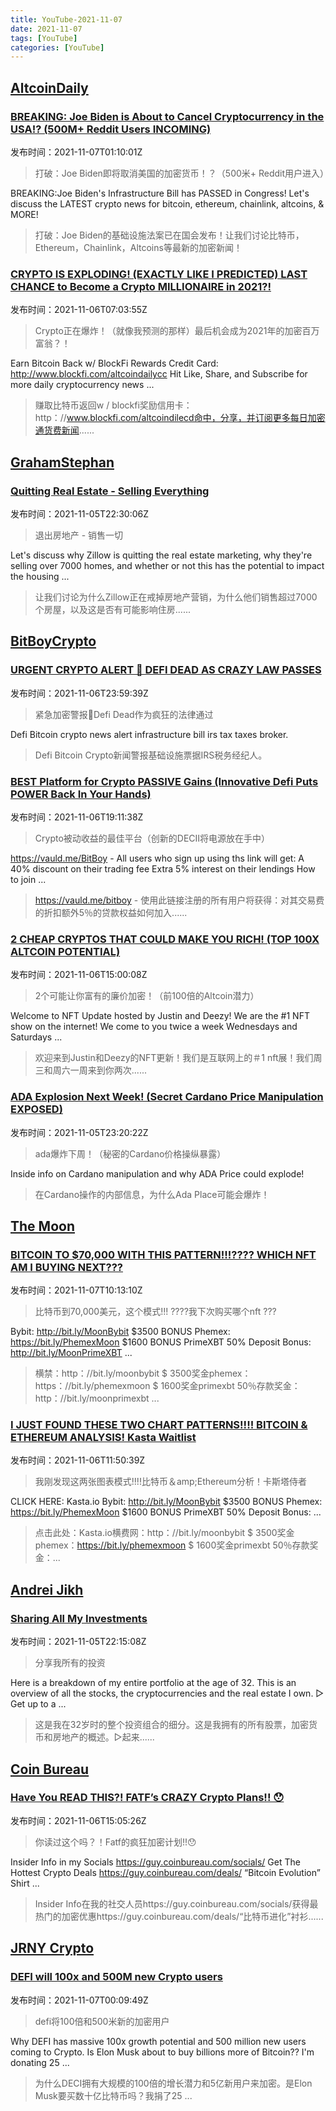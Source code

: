 ```yaml
---
title: YouTube-2021-11-07
date: 2021-11-07
tags: [YouTube]
categories: [YouTube]
---
```

## [AltcoinDaily](https://www.youtube.com/channel/UCbLhGKVY-bJPcawebgtNfbw)

### [BREAKING: Joe Biden is About to Cancel Cryptocurrency in the USA!? (500M+ Reddit Users INCOMING)](https://www.youtube.com/watch?v=N4cCAeEH2z4)

发布时间：2021-11-07T01:10:01Z

>打破：Joe Biden即将取消美国的加密货币！？（500米+ Reddit用户进入）

BREAKING:Joe Biden's Infrastructure Bill has PASSED in Congress! Let's discuss the LATEST crypto news for bitcoin, ethereum, chainlink, altcoins, & MORE!

>打破：Joe Biden的基础设施法案已在国会发布！让我们讨论比特币，Ethereum，Chainlink，Altcoins等最新的加密新闻！

### [CRYPTO IS EXPLODING! (EXACTLY LIKE I PREDICTED) LAST CHANCE to Become a Crypto MILLIONAIRE in 2021?!](https://www.youtube.com/watch?v=D4ULRJELUmE)

发布时间：2021-11-06T07:03:55Z

>Crypto正在爆炸！（就像我预测的那样）最后机会成为2021年的加密百万富翁？！

Earn Bitcoin Back w/ BlockFi Rewards Credit Card: http://www.blockfi.com/altcoindailycc Hit Like, Share, and Subscribe for more daily cryptocurrency news ...

>赚取比特币返回w / blockfi奖励信用卡：http：//www.blockfi.com/altcoindilecd命中，分享，并订阅更多每日加密通货费新闻......

## [GrahamStephan](https://www.youtube.com/channel/UCV6KDgJskWaEckne5aPA0aQ)

### [Quitting Real Estate - Selling Everything](https://www.youtube.com/watch?v=oGOQIeN30Os)

发布时间：2021-11-05T22:30:06Z

>退出房地产 - 销售一切

Let's discuss why Zillow is quitting the real estate marketing, why they're selling over 7000 homes, and whether or not this has the potential to impact the housing ...

>让我们讨论为什么Zillow正在戒掉房地产营销，为什么他们销售超过7000个房屋，以及这是否有可能影响住房......

## [BitBoyCrypto](https://www.youtube.com/channel/UCjemQfjaXAzA-95RKoy9n_g)

### [URGENT CRYPTO ALERT 🚨 DEFI DEAD AS CRAZY LAW PASSES](https://www.youtube.com/watch?v=vaGQ4719BEI)

发布时间：2021-11-06T23:59:39Z

>紧急加密警报🚨Defi Dead作为疯狂的法律通过

Defi Bitcoin crypto news alert infrastructure bill irs tax taxes broker.

>Defi Bitcoin Crypto新闻警报基础设施票据IRS税务经纪人。

### [BEST Platform for Crypto PASSIVE Gains (Innovative Defi Puts POWER Back In Your Hands)](https://www.youtube.com/watch?v=ea8AIuAgcag)

发布时间：2021-11-06T19:11:38Z

>Crypto被动收益的最佳平台（创新的DECII将电源放在手中）

https://vauld.me/BitBoy - All users who sign up using ths link will get: A 40% discount on their trading fee Extra 5% interest on their lendings How to join ...

>https://vauld.me/bitboy  - 使用此链接注册的所有用户将获得：对其交易费的折扣额外5％的贷款权益如何加入......

### [2 CHEAP CRYPTOS THAT COULD MAKE YOU RICH! (TOP 100X ALTCOIN POTENTIAL)](https://www.youtube.com/watch?v=J78T0dpVJRU)

发布时间：2021-11-06T15:00:08Z

>2个可能让你富有的廉价加密！（前100倍的Altcoin潜力）

Welcome to NFT Update hosted by Justin and Deezy! We are the #1 NFT show on the internet! We come to you twice a week Wednesdays and Saturdays ...

>欢迎来到Justin和Deezy的NFT更新！我们是互联网上的＃1 nft展！我们周三和周六一周来到你两次......

### [ADA Explosion Next Week! (Secret Cardano Price Manipulation EXPOSED)](https://www.youtube.com/watch?v=no70VRPCW0o)

发布时间：2021-11-05T23:20:22Z

>ada爆炸下周！（秘密的Cardano价格操纵暴露）

Inside info on Cardano manipulation and why ADA Price could explode!

>在Cardano操作的内部信息，为什么Ada Place可能会爆炸！

## [The Moon](https://www.youtube.com/channel/UCc4Rz_T9Sb1w5rqqo9pL1Og)

### [BITCOIN TO $70,000 WITH THIS PATTERN!!!???? WHICH NFT AM I BUYING NEXT???](https://www.youtube.com/watch?v=qGHTbB8GUAk)

发布时间：2021-11-07T10:13:10Z

>比特币到70,000美元，这个模式!!! ????我下次购买哪个nft ???

Bybit: http://bit.ly/MoonBybit $3500 BONUS Phemex: https://bit.ly/PhemexMoon $1600 BONUS PrimeXBT 50% Deposit Bonus: http://bit.ly/MoonPrimeXBT ...

>横禁：http：//bit.ly/moonbybit $ 3500奖金phemex：https：//bit.ly/phemexmoon $ 1600奖金primexbt 50％存款奖金：http：//bit.ly/moonprimexbt ...

### [I JUST FOUND THESE TWO CHART PATTERNS!!!! BITCOIN &amp; ETHEREUM ANALYSIS! Kasta Waitlist](https://www.youtube.com/watch?v=WS1EyTzp66Q)

发布时间：2021-11-06T11:50:39Z

>我刚发现这两张图表模式!!!!比特币＆amp;Ethereum分析！卡斯塔侍者

CLICK HERE: Kasta.io Bybit: http://bit.ly/MoonBybit $3500 BONUS Phemex: https://bit.ly/PhemexMoon $1600 BONUS PrimeXBT 50% Deposit Bonus: ...

>点击此处：Kasta.io横费网：http：//bit.ly/moonbybit $ 3500奖金phemex：https://bit.ly/phemexmoon $ 1600奖金primexbt 50％存款奖金：...

## [Andrei Jikh](https://www.youtube.com/channel/UCGy7SkBjcIAgTiwkXEtPnYg)

### [Sharing All My Investments](https://www.youtube.com/watch?v=kHbUQct14IE)

发布时间：2021-11-05T22:15:08Z

>分享我所有的投资

Here is a breakdown of my entire portfolio at the age of 32. This is an overview of all the stocks, the cryptocurrencies and the real estate I own. ▻ Get up to a ...

>这是我在32岁时的整个投资组合的细分。这是我拥有的所有股票，加密货币和房地产的概述。▻起来......

## [Coin Bureau](https://www.youtube.com/channel/UCqK_GSMbpiV8spgD3ZGloSw)

### [Have You READ THIS?! FATF’s CRAZY Crypto Plans!! 😯](https://www.youtube.com/watch?v=nFSOfkalDK4)

发布时间：2021-11-06T15:05:26Z

>你读过这个吗？！Fatf的疯狂加密计划!!😯

Insider Info in my Socials https://guy.coinbureau.com/socials/ Get The Hottest Crypto Deals https://guy.coinbureau.com/deals/ “Bitcoin Evolution” Shirt ...

>Insider Info在我的社交人员https://guy.coinbureau.com/socials/获得最热门的加密优惠https://guy.coinbureau.com/deals/“比特币进化”衬衫......

## [JRNY Crypto](https://www.youtube.com/channel/UC188KLMYLLGqVJZdYq7mYFw)

### [DEFI will 100x and 500M new Crypto users](https://www.youtube.com/watch?v=QGF-U_F41Zc)

发布时间：2021-11-07T00:09:49Z

>defi将100倍和500米新的加密用户

Why DEFI has massive 100x growth potential and 500 million new users coming to Crypto. Is Elon Musk about to buy billions more of Bitcoin?? I'm donating 25 ...

>为什么DECI拥有大规模的100倍的增长潜力和5亿新用户来加密。是Elon Musk要买数十亿比特币吗？我捐了25 ...

